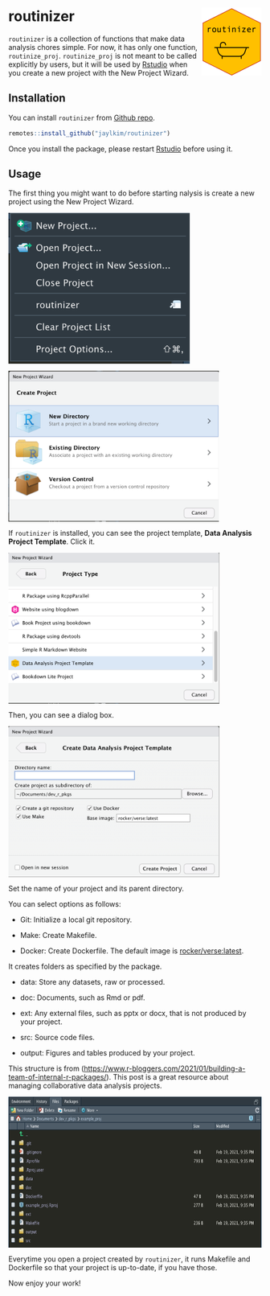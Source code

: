 
<!-- README.md is generated from README.Rmd. Please edit that file -->
<!-- badges: start -->

# routinizer <img src='man/figures/logo.png' align="right" height="135" />

<!-- badges: end -->

`routinizer` is a collection of functions that make data analysis chores
simple. For now, it has only one function, `routinize_proj`.
`routinize_proj` is not meant to be called explicitly by users, but it
will be used by [Rstudio](https://rstudio.com) when you create a new
project with the New Project Wizard.

## Installation

You can install `routinizer` from [Github
repo](https://github.com/jaylkim/routinzer).

``` r
remotes::install_github("jaylkim/routinizer")
```

Once you install the package, please restart
[Rstudio](https://rstudio.com) before using it.

## Usage

The first thing you might want to do before starting nalysis is create a
new project using the New Project Wizard.

<img src='man/figures/capture1.png' align="center" height="300" /><br>

<img src='man/figures/capture2.png' align="center" height="300" /><br>

If `routinizer` is installed, you can see the project template, **Data
Analysis Project Template**. Click it.

<img src='man/figures/capture3.png' align="center" height="300" /><br>

Then, you can see a dialog box.

<img src='man/figures/capture4.png' align="center" height="300" /><br>

Set the name of your project and its parent directory.

You can select options as follows:

-   Git: Initialize a local git repository.

-   Make: Create Makefile.

-   Docker: Create Dockerfile. The default image is
    [rocker/verse:latest](https://hub.docker.com/r/rocker/verse).

It creates folders as specified by the package.

-   data: Store any datasets, raw or processed.

-   doc: Documents, such as Rmd or pdf.

-   ext: Any external files, such as pptx or docx, that is not produced
    by your project.

-   src: Source code files.

-   output: Figures and tables produced by your project.

This structure is from
(<https://www.r-bloggers.com/2021/01/building-a-team-of-internal-r-packages/>).
This post is a great resource about managing collaborative data analysis
projects.

<img src='man/figures/capture5.png' align="center" height="300" />

Everytime you open a project created by `routinizer`, it runs Makefile
and Dockerfile so that your project is up-to-date, if you have those.

Now enjoy your work!
